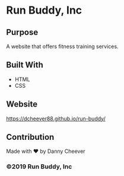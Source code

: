 # Run Buddy, Inc

## Purpose
A website that offers fitness training services.

## Built With
* HTML
* CSS

## Website
https://dcheever88.github.io/run-buddy/

## Contribution
Made with ❤️ by Danny Cheever

### ©️2019 Run Buddy, Inc
